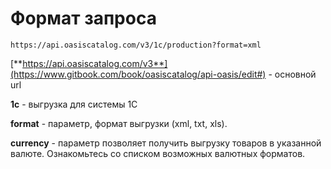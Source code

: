# Формат запроса

```text
https://api.oasiscatalog.com/v3/1c/production?format=xml
```

[**https://api.oasiscatalog.com/v3**](https://www.gitbook.com/book/oasiscatalog/api-oasis/edit#) - основной url

**1с** - выгрузка для системы 1С

**format** - параметр, формат выгрузки \(xml, txt, xls\).

**currency** - параметр позволяет получить выгрузку товаров в указанной валюте. Ознакомьтесь со списком возможных валютных форматов.

